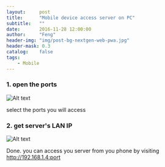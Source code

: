 ```yaml
---
layout:     post
title:      "Mobile device access server on PC"
subtitle:   ""
date:       2016-11-28 12:00:00
author:     "Feng"
header-img: "img/post-bg-nextgen-web-pwa.jpg"
header-mask: 0.3
catalog:    false
tags:
    - Mobile
---
```



### 1. open the  ports
![Alt text](http://fzuer.cn/imgs/mobile-access-pc/1.png)

select the ports you will access
### 2. get server's  LAN IP
![Alt text](http://fzuer.cn/imgs/mobile-access-pc/2.png)


Done. you can access you server from you phone by visiting http://192.168.1.4:port
